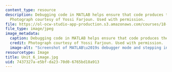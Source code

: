 ```yaml
---
content_type: resource
description: Debugging code in MATLAB helps ensure that code produces the desire output.
  Photograph courtesy of Yossi Farjoun. Used with permission.
file: https://ol-ocw-studio-app-production.s3.amazonaws.com/courses/18-s997-introduction-to-matlab-programming-fall-2011/7437327ae5bfda2370d06765bd18a913_Unit_6_image.jpg
file_type: image/jpeg
image_metadata:
  caption: Debugging code in MATLAB helps ensure that code produces the desire output.
  credit: Photograph courtesy of Yossi Farjoun. Used with permission.
  image-alt: "Screenshot of MATLAB\u2019s debugger mode and stepping into a function."
resourcetype: Image
title: Unit_6_image.jpg
uid: 7437327a-e5bf-da23-70d0-6765bd18a913
---
```

